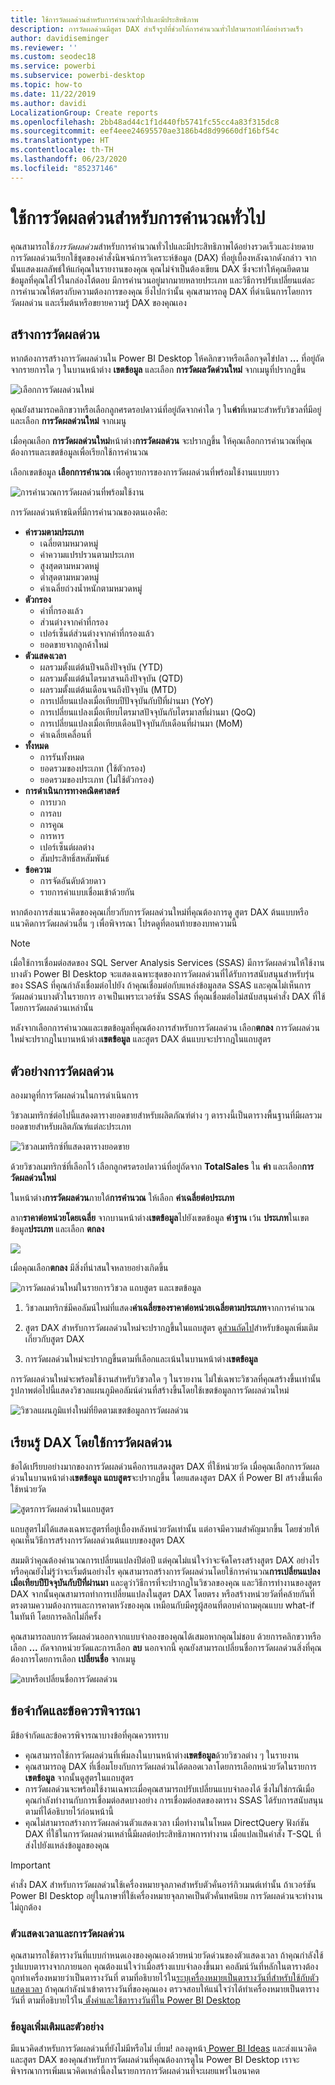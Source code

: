 ```yaml
---
title: ใช้การวัดผลด่วนสำหรับการคำนวณทั่วไปและมีประสิทธิภาพ
description: การวัดผลด่วนมีสูตร DAX สำเร็จรูปที่ช่วยให้การคำนวณทั่วไปสามารถทำได้อย่างรวดเร็ว
author: davidiseminger
ms.reviewer: ''
ms.custom: seodec18
ms.service: powerbi
ms.subservice: powerbi-desktop
ms.topic: how-to
ms.date: 11/22/2019
ms.author: davidi
LocalizationGroup: Create reports
ms.openlocfilehash: 2bb48ad44c1f1d440fb5741fc55cc4a83f315dc8
ms.sourcegitcommit: eef4eee24695570ae3186b4d8d99660df16bf54c
ms.translationtype: HT
ms.contentlocale: th-TH
ms.lasthandoff: 06/23/2020
ms.locfileid: "85237146"
---
```

# <a name="use-quick-measures-for-common-calculations"></a>ใช้การวัดผลด่วนสำหรับการคำนวณทั่วไป
คุณสามารถใช้*การวัดผลด่วน*สำหรับการคำนวณทั่วไปและมีประสิทธิภาพได้อย่างรวดเร็วและง่ายดาย การวัดผลด่วนเรียกใช้ชุดของคำสั่งนิพจน์การวิเคราะห์ข้อมูล (DAX) ที่อยู่เบื้องหลังฉากดังกล่าว จากนั้นแสดงผลลัพธ์ให้แก่คุณในรายงานของคุณ คุณไม่จำเป็นต้องเขียน DAX ซึ่งจะทำให้คุณยึดตามข้อมูลที่คุณใส่ไว้ในกล่องโต้ตอบ มีการคำนวนอยู่มากมายหลายประเภท และวิธีการปรับเปลี่ยนแต่ละการคำนวณให้ตรงกับความต้องการของคุณ ยิ่งไปกว่านั้น คุณสามารถดู DAX ที่ดำเนินการโดยการวัดผลด่วน และเริ่มต้นหรือขยายความรู้ DAX ของคุณเอง

## <a name="create-a-quick-measure"></a>สร้างการวัดผลด่วน

หากต้องการสร้างการวัดผลด่วนใน Power BI Desktop ให้คลิกขวาหรือเลือกจุดไข่ปลา **...** ที่อยู่ถัดจากรายการใด ๆ ในบานหน้าต่าง **เขตข้อมูล** และเลือก **การวัดผลวัดด่วนใหม่** จากเมนูที่ปรากฏขึ้น 

![เลือกการวัดผลด่วนใหม่](media/desktop-quick-measures/quick-measures_01.png)

คุณยังสามารถคลิกขวาหรือเลือกลูกศรดรอปดาวน์ที่อยู่ถัดจากค่าใด ๆ ใน**ค่า**ที่เหมาะสำหรับวิชวลที่มีอยู่ และเลือก **การวัดผลด่วนใหม่** จากเมนู 

เมื่อคุณเลือก **การวัดผลด่วนใหม่**หน้าต่าง**การวัดผลด่วน** จะปรากฏขึ้น ให้คุณเลือกการคำนวณที่คุณต้องการและเขตข้อมูลเพื่อเรียกใช้การคำนวณ 

เลือกเขตข้อมูล **เลือกการคำนวณ** เพื่อดูรายการของการวัดผลด่วนที่พร้อมใช้งานแบบยาว 

![การคำนวณการวัดผลด่วนที่พร้อมใช้งาน](media/desktop-quick-measures/quick-measures_04.png)

การวัดผลด่วนห้าชนิดที่มีการคำนวณของตนเองคือ:

* **ค่ารวมตามประเภท**
  * เฉลี่ยตามหมวดหมู่
  * ค่าความแปรปรวนตามประเภท
  * สูงสุดตามหมวดหมู่
  * ต่ำสุดตามหมวดหมู่
  * ค่าเฉลี่ยถ่วงน้ำหนักตามหมวดหมู่
* **ตัวกรอง**
  * ค่าที่กรองแล้ว
  * ส่วนต่างจากค่าที่กรอง
  * เปอร์เซ็นต์ส่วนต่างจากค่าที่กรองแล้ว
  * ยอดขายจากลูกค้าใหม่
* **ตัวแสดงเวลา**
  * ผลรวมตั้งแต่ต้นปีจนถึงปัจจุบัน (YTD)
  * ผลรวมตั้งแต่ต้นไตรมาสจนถึงปัจจุบัน (QTD)
  * ผลรวมตั้งแต่ต้นเดือนจนถึงปัจจุบัน (MTD)
  * การเปลี่ยนแปลงเมื่อเทียบปีปัจจุบันกับปีที่ผ่านมา (YoY)
  * การเปลี่ยนแปลงเมื่อเทียบไตรมาสปัจจุบันกับไตรมาสที่ผ่านมา (QoQ)
  * การเปลี่ยนแปลงเมื่อเทียบเดือนปัจจุบันกับเดือนที่ผ่านมา (MoM)
  * ค่าเฉลี่ยเคลื่อนที่
* **ทั้งหมด**
  * การรันทั้งหมด
  * ยอดรวมของประเภท (ใช้ตัวกรอง)
  * ยอดรวมของประเภท (ไม่ใช้ตัวกรอง)
* **การดำเนินการทางคณิตศาสตร์**
  * การบวก
  * การลบ
  * การคูณ
  * การหาร
  * เปอร์เซ็นต์ผลต่าง
  * สัมประสิทธิ์สหสัมพันธ์
* **ข้อความ**
  * การจัดอันดับด้วยดาว
  * รายการค่าแบบเชื่อมเข้าด้วยกัน

หากต้องการส่งแนวคิดของคุณเกี่ยวกับการวัดผลด่วนใหม่ที่คุณต้องการดู สูตร DAX ต้นแบบหรือแนวคิดการวัดผลด่วนอื่น ๆ เพื่อพิจารณา โปรดดูที่ตอนท้ายของบทความนี้

> [!NOTE]
> เมื่อใช้การเชื่อมต่อสดของ SQL Server Analysis Services (SSAS) มีการวัดผลด่วนให้ใช้งานบางตัว Power BI Desktop จะแสดงเฉพาะชุดของการวัดผลด่วนที่ได้รับการสนับสนุนสำหรับรุ่นของ SSAS ที่คุณกำลังเชื่อมต่อไปยัง ถ้าคุณเชื่อมต่อกับแหล่งข้อมูลสด SSAS และคุณไม่เห็นการวัดผลด่วนบางตัวในรายการ อาจเป็นเพราะเวอร์ชัน SSAS ที่คุณเชื่อมต่อไม่สนับสนุนคำสั่ง DAX ที่ใช้โดยการวัดผลด่วนเหล่านั้น

หลังจากเลือกการคำนวณและเขตข้อมูลที่คุณต้องการสำหรับการวัดผลด่วน เลือก**ตกลง** การวัดผลด่วนใหม่จะปรากฎในบานหน้าต่าง**เขตข้อมูล** และสูตร DAX ต้นแบบจะปรากฎในแถบสูตร 

## <a name="quick-measure-example"></a>ตัวอย่างการวัดผลด่วน
ลองมาดูที่การวัดผลด่วนในการดำเนินการ

วิชวลเมทริกซ์ต่อไปนี้แสดงตารางยอดขายสำหรับผลิตภัณฑ์ต่าง ๆ ตารางนี้เป็นตารางพื้นฐานที่มีผลรวมยอดขายสำหรับผลิตภัณฑ์แต่ละประเภท

![วิชวลเมทริกซ์ที่แสดงตารางยอดขาย](media/desktop-quick-measures/quick-measures_05.png)

ด้วยวิชวลเมทริกซ์ที่เลือกไว้ เลือกลูกศรดรอปดาวน์ที่อยู่ถัดจาก **TotalSales** ใน **ค่า** และเลือก**การวัดผลด่วนใหม่** 

ในหน้าต่าง**การวัดผลด่วน**ภายใต้**การคำนวณ** ให้เลือก **ค่าเฉลี่ยต่อประเภท** 

ลาก**ราคาต่อหน่วยโดยเฉลี่ย** จากบานหน้าต่าง**เขตข้อมูล**ไปยังเขตข้อมูล **ค่าฐาน** เว้น **ประเภท**ในเขตข้อมูล**ประเภท** และเลือก **ตกลง** 

![](media/desktop-quick-measures/quick-measures_06.png)

เมื่อคุณเลือก**ตกลง** มีสิ่งที่น่าสนใจหลายอย่างเกิดขึ้น

![การวัดผลด่วนใหม่ในรายการวิชวล แถบสูตร และเขตข้อมูล](media/desktop-quick-measures/quick-measures_07.png)

1. วิชวลเมทริกซ์มีคอลัมน์ใหม่ที่แสดง**ค่าเฉลี่ยของราคาต่อหน่วยเฉลี่ยตามประเภท**จากการคำนวณ
   
2. สูตร DAX สำหรับการวัดผลด่วนใหม่จะปรากฏขึ้นในแถบสูตร ดู[ส่วนถัดไป](#learn-dax-by-using-quick-measures)สำหรับข้อมูลเพิ่มเติมเกี่ยวกับสูตร DAX
   
3. การวัดผลด่วนใหม่จะปรากฏขึ้นตามที่เลือกและเน้นในบานหน้าต่าง**เขตข้อมูล** 

การวัดผลด่วนใหม่จะพร้อมใช้งานสำหรับวิชวลใด ๆ ในรายงาน ไม่ใช่เฉพาะวิชวลที่คุณสร้างขึ้นเท่านั้น รูปภาพต่อไปนี้แสดงวิชวลแผนภูมิคอลัมน์ด่วนที่สร้างขึ้นโดยใช้เขตข้อมูลการวัดผลด่วนใหม่

![วิชวลแผนภูมิแท่งใหม่ที่ยึดตามเขตข้อมูลการวัดผลด่วน](media/desktop-quick-measures/quick-measures_09.png)

## <a name="learn-dax-by-using-quick-measures"></a>เรียนรู้ DAX โดยใช้การวัดผลด่วน
ข้อได้เปรียบอย่างมากของการวัดผลด่วนคือการแสดงสูตร DAX ที่ใช้หน่วยวัด เมื่อคุณเลือกการวัดผลด่วนในบานหน้าต่าง**เขตข้อมูล** **แถบสูตร**จะปรากฏขึ้น โดยแสดงสูตร DAX ที่ Power BI สร้างขึ้นเพื่อใช้หน่วยวัด

![สูตรการวัดผลด่วนในแถบสูตร](media/desktop-quick-measures/quick-measures_10.png)

แถบสูตรไม่ได้แสดงเฉพาะสูตรที่อยู่เบื้องหลังหน่วยวัดเท่านั้น แต่อาจมีความสำคัญมากขึ้น โดยช่วยให้คุณเห็นวิธีการสร้างการวัดผลด่วนต้นแบบของสูตร DAX

สมมติว่าคุณต้องคำนวณการเปลี่ยนแปลงปีต่อปี แต่คุณไม่แน่ใจว่าจะจัดโครงสร้างสูตร DAX อย่างไร หรือคุณยังไม่รู้ว่าจะเริ่มต้นอย่างไร คุณสามารถสร้างการวัดผลด่วนโดยใช้การคำนวณ**การเปลี่ยนแปลงเมื่อเทียบปีปัจจุบันกับปีที่ผ่านมา** และดูว่าวิธีการที่จะปรากฏในวิชวลของคุณ และวิธีการทำงานของสูตร DAX จากนั้นคุณสามารถทำการเปลี่ยนแปลงในสูตร DAX โดยตรง หรือสร้างหน่วยวัดที่คล้ายกันที่ตรงตามความต้องการและการคาดหวังของคุณ เหมือนกับมีครูผู้สอนที่ตอบคำถามคุณแบบ what-if ในทันที โดยการคลิกไม่กี่ครั้ง 

คุณสามารถลบการวัดผลด่วนออกจากแบบจำลองของคุณได้เสมอหากคุณไม่ชอบ ด้วยการคลิกขวาหรือเลือก **...** ถัดจากหน่วยวัดและการเลือก **ลบ** นอกจากนี้ คุณยังสามารถเปลี่ยนชื่อการวัดผลด่วนสิ่งที่คุณต้องการโดยการเลือก **เปลี่ยนชื่อ** จากเมนู 

![ลบหรือเปลี่ยนชื่อการวัดผลด่วน](media/desktop-quick-measures/quick-measures_11.png)

## <a name="limitations-and-considerations"></a>ข้อจำกัดและข้อควรพิจารณา
มีข้อจำกัดและข้อควรพิจารณาบางข้อที่คุณควรทราบ

- คุณสามารถใช้การวัดผลด่วนที่เพิ่มลงในบานหน้าต่าง**เขตข้อมูล**ด้วยวิชวลต่าง ๆ ในรายงาน
- คุณสามารถดู DAX ที่เชื่อมโยงกับการวัดผลด่วนได้ตลอดเวลาโดยการเลือกหน่วยวัดในรายการ**เขตข้อมูล** จากนั้นดูสูตรในแถบสูตร
- การวัดผลด่วนจะพร้อมใช้งานเฉพาะเมื่อคุณสามารถปรับเปลี่ยนแบบจำลองได้ ซึ่งไม่ใช่กรณีเมื่อคุณกำลังทำงานกับการเชื่อมต่อสดบางอย่าง การเชื่อมต่อสดของตาราง SSAS ได้รับการสนับสนุนตามที่ได้อธิบายไว้ก่อนหน้านี้
- คุณไม่สามารถสร้างการวัดผลด่วนตัวแสดงเวลา เมื่อทำงานในโหมด DirectQuery ฟังก์ชัน DAX ที่ใช้ในการวัดผลด่วนเหล่านี้มีผลต่อประสิทธิภาพการทำงาน เมื่อแปลเป็นคำสั่ง T-SQL ที่ส่งไปยังแหล่งข้อมูลของคุณ

> [!IMPORTANT]
> คำสั่ง DAX สำหรับการวัดผลด่วนใช้เครื่องหมายจุลภาคสำหรับตัวคั่นอาร์กิวเมนต์เท่านั้น ถ้าเวอร์ชัน Power BI Desktop อยู่ในภาษาที่ใช้เครื่องหมายจุลภาคเป็นตัวคั่นทศนิยม การวัดผลด่วนจะทำงานไม่ถูกต้อง

### <a name="time-intelligence-and-quick-measures"></a>ตัวแสดงเวลาและการวัดผลด่วน
คุณสามารถใช้ตารางวันที่แบบกำหนดเองของคุณเองด้วยหน่วยวัดด่วนของตัวแสดงเวลา ถ้าคุณกำลังใช้รูปแบบตารางจากภายนอก คุณต้องแน่ใจว่าเมื่อสร้างแบบจำลองขึ้นมา คอลัมน์วันที่หลักในตารางต้องถูกทำเครื่องหมายว่าเป็นตารางวันที่ ตามที่อธิบายไว้ใน[ระบุเครื่องหมายเป็นตารางวันที่สำหรับใช้กับตัวแสดงเวลา](https://docs.microsoft.com/sql/analysis-services/tabular-models/specify-mark-as-date-table-for-use-with-time-intelligence-ssas-tabular) ถ้าคุณกำลังนำเข้าตารางวันที่ของคุณเอง ตรวจสอบให้แน่ใจว่าได้ทำเครื่องหมายเป็นตารางวันที่ ตามที่อธิบายไว้ใน[ ตั้งค่าและใช้ตารางวันที่ใน Power BI Desktop](desktop-date-tables.md)

### <a name="additional-information-and-examples"></a>ข้อมูลเพิ่มเติมและตัวอย่าง
มีแนวคิดสำหรับการวัดผลด่วนที่ยังไม่มีหรือไม่ เยี่ยม! ลองดูหน้า[ Power BI Ideas](https://go.microsoft.com/fwlink/?linkid=842906) และส่งแนวคิดและสูตร DAX ของคุณสำหรับการวัดผลด่วนที่คุณต้องการดูใน Power BI Desktop เราจะพิจารณาการเพิ่มแนวคิดเหล่านี้ลงในรายการการวัดผลด่วนที่จะเผยแพร่ในอนาคต

